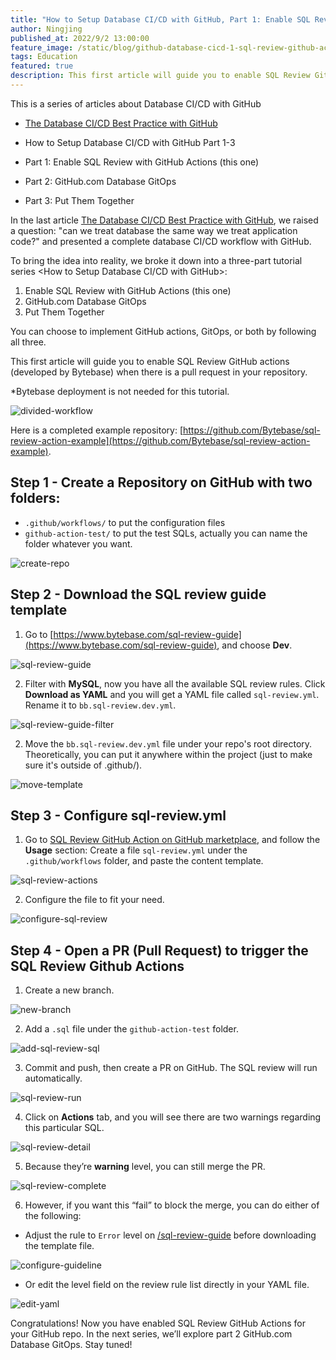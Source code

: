 ```yaml
---
title: "How to Setup Database CI/CD with GitHub, Part 1: Enable SQL Review with GitHub Actions"
author: Ningjing
published_at: 2022/9/2 13:00:00
feature_image: /static/blog/github-database-cicd-1-sql-review-github-actions/howto-github-1.webp
tags: Education
featured: true
description: This first article will guide you to enable SQL Review GitHub actions (developed by Bytebase) when there is a pull request in your repository.
---
```


This is a series of articles about Database CI/CD with GitHub

 - [The Database CI/CD Best Practice with GitHub](/blog/database-cicd-best-practice-with-github)
  
  
- How to Setup Database CI/CD with GitHub Part 1-3
- Part 1: Enable SQL Review with GitHub Actions (this one)
- Part 2: GitHub.com Database GitOps
- Part 3: Put Them Together



In the last article [The Database CI/CD Best Practice with GitHub](/blog/database-cicd-best-practice-with-github), we raised a question: "can we treat database the same way we treat application code?" and presented a complete database CI/CD workflow with GitHub.

To bring the idea into reality, we broke it down into a three-part tutorial series <How to Setup Database CI/CD with GitHub>:

1. Enable SQL Review with GitHub Actions (this one)
2. GitHub.com Database GitOps
3. Put Them Together

You can choose to implement GitHub actions, GitOps, or both by following all three.

This first article will guide you to enable SQL Review GitHub actions (developed by Bytebase) when there is a pull request in your repository.

*Bytebase deployment is not needed for this tutorial.

![divided-workflow](/static/blog/github-database-cicd-1-sql-review-github-actions/divided-workflow.webp)

Here is a completed example repository: [https://github.com/Bytebase/sql-review-action-example](https://github.com/Bytebase/sql-review-action-example).

## Step 1 - Create a Repository on GitHub with two folders:

- `.github/workflows/` to put the configuration files
- `github-action-test/` to put the test SQLs, actually you can name the folder whatever you want.

![create-repo](/static/blog/github-database-cicd-1-sql-review-github-actions/create-repo.webp)

## Step 2 - Download the SQL review guide template

1. Go to [https://www.bytebase.com/sql-review-guide](https://www.bytebase.com/sql-review-guide), and choose **Dev**.

![sql-review-guide](/static/blog/github-database-cicd-1-sql-review-github-actions/sql-review-guide.webp)


2. Filter with **MySQL**, now you have all the available SQL review rules. Click **Download as YAML** and you will get a YAML file called `sql-review.yml`. Rename it to `bb.sql-review.dev.yml`.

![sql-review-guide-filter](/static/blog/github-database-cicd-1-sql-review-github-actions/sql-review-guide-filter.webp)


2. Move the `bb.sql-review.dev.yml` file under your repo's root directory. Theoretically, you can put it anywhere within the project (just to make sure it's outside of .github/).

![move-template](/static/blog/github-database-cicd-1-sql-review-github-actions/move-template.webp)


## Step 3 - Configure sql-review.yml

1. Go to [SQL Review GitHub Action on GitHub marketplace](https://github.com/marketplace/actions/sql-review), and follow the **Usage** section: Create a file `sql-review.yml` under the `.github/workflows` folder, and paste the content template.

![sql-review-actions](/static/blog/github-database-cicd-1-sql-review-github-actions/sql-review-actions.webp)


2. Configure the file to fit your need.

![configure-sql-review](/static/blog/github-database-cicd-1-sql-review-github-actions/configure-sql-review.webp)


## Step 4 - Open a PR (Pull Request) to trigger the SQL Review Github Actions

1. Create a new branch.

![new-branch](/static/blog/github-database-cicd-1-sql-review-github-actions/new-branch.webp)


2. Add a `.sql` file under the `github-action-test` folder.

![add-sql-review-sql](/static/blog/github-database-cicd-1-sql-review-github-actions/add-sql-review-sql.webp)

3. Commit and push, then create a PR on GitHub. The SQL review will run automatically.

![sql-review-run](/static/blog/github-database-cicd-1-sql-review-github-actions/sql-review-run.webp)


4. Click on **Actions** tab, and you will see there are two warnings regarding this particular SQL.

![sql-review-detail](/static/blog/github-database-cicd-1-sql-review-github-actions/sql-review-detail.webp)


5. Because they’re **warning** level, you can still merge the PR.

![sql-review-complete](/static/blog/github-database-cicd-1-sql-review-github-actions/sql-review-complete.webp)


6. However, if you want this “fail” to block the merge, you can do either of the following:
- Adjust the rule to `Error` level on [/sql-review-guide](https://www.bytebase.com/sql-review-guide) before downloading the template file.

![configure-guideline](/static/blog/github-database-cicd-1-sql-review-github-actions/configure-guideline.webp)


- Or edit the level field on the review rule list directly in your YAML file.

![edit-yaml](/static/blog/github-database-cicd-1-sql-review-github-actions/edit-yaml.webp)


Congratulations! Now you have enabled SQL Review GitHub Actions for your GitHub repo. In the next series, we’ll explore part 2 GitHub.com Database GitOps. Stay tuned!